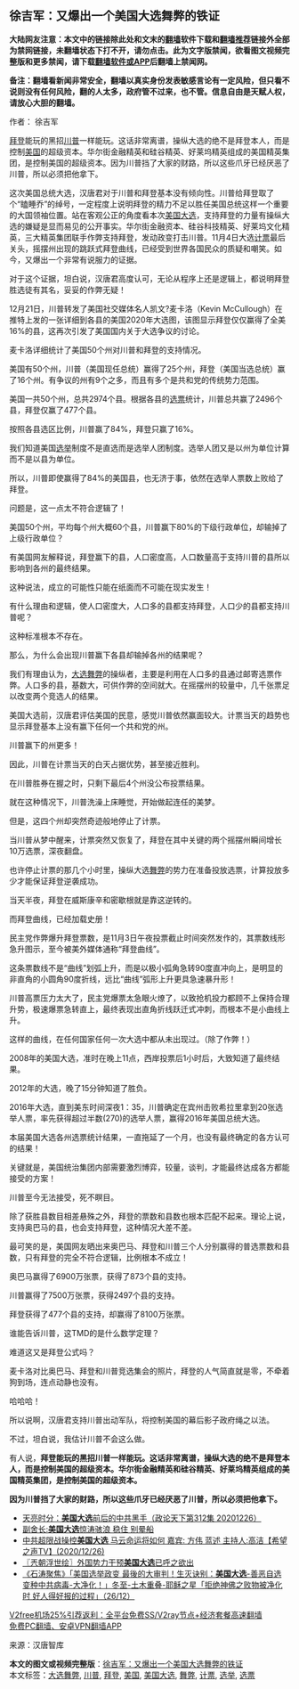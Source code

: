  <h2>徐吉军：又爆出一个美国大选舞弊的铁证</h2> <p class="notice"><b>大陆网友注意：本文中的链接除此处和文末的<a href="https://github.com/bannedbook/fanqiang" >翻墙</a>软件下载和<a href="https://github.com/killgcd/justmysocks/blob/master/README.md">翻墙推荐</a>链接外全部为禁网链接，未翻墙状态下打不开，请勿点击。此为文字版禁闻，欲看图文视频完整版和更多禁闻，请下载<a href="https://github.com/bannedbook/fanqiang">翻墙软件或APP</a>后翻墙上禁闻网。</p><p>备注：翻墙看新闻非常安全，翻墙以真实身份发表敏感言论有一定风险，但只看不说则没有任何风险，翻的人太多，政府管不过来，也不管。信息自由是天赋人权，请放心大胆的翻墙。</b></p>  <div class="entry"> <p>作者： 徐吉军</p> <p id="summary"><a href="https://www.bannedbook.org/bnews/tag/%e6%8b%9c%e7%99%bb/" class="st_tag internal_tag" rel="tag" title="标签 拜登 下的日志">拜登</a>能玩的黑招<a href="https://www.bannedbook.org/bnews/tag/%e5%b7%9d%e6%99%ae/" class="st_tag internal_tag" rel="tag" title="标签 川普 下的日志">川普</a>一样能玩。这话非常离谱，操纵大选的绝不是拜登本人，而是控制<a href="https://www.bannedbook.org/bnews/tag/%e7%be%8e%e5%9b%bd/" class="st_tag internal_tag" rel="tag" title="标签 美国 下的日志">美国</a>的超级资本。华尔街金融精英和硅谷精英、好莱坞精英组成的美国精英集团，是控制美国的超级资本。因为川普挡了大家的财路，所以这些爪牙已经厌恶了川普，所以必须把他拿下。</p> <p>这次美国总统大选，汉唐君对于川普和拜登基本没有倾向性。川普给拜登取了个“瞌睡乔”的绰号，一定程度上说明拜登的精力不足以胜任美国总统这样一个重要的大国领袖位置。站在客观公正的角度看本次<a href="https://www.bannedbook.org/bnews/tag/%e7%be%8e%e5%9b%bd%e5%a4%a7%e9%80%89/" class="st_tag internal_tag" rel="tag" title="标签 美国大选 下的日志">美国大选</a>，支持拜登的力量有操纵大选的嫌疑是显而易见的公开事实。华尔街金融资本、硅谷科技精英、好莱坞文化精英，三大精英集团联手作弊支持拜登，发动政变打击川普。11月4日大选<a href="https://www.bannedbook.org/bnews/tag/%E8%AE%A1%E7%A5%A8/" class="st_tag internal_tag" rel="tag" title="标签 计票 下的日志">计票</a>最后关头，摇摆州出现的跳跃式拜登曲线，已经受到世界各国民众的质疑和嘲笑。如今，又爆出一个非常有说服力的证据。</p> <p>对于这个证据，坦白说，汉唐君高度认可，无论从程序上还是逻辑上，都说明拜登胜选徒有其名，妥妥的作弊无疑！</p> <p>12月21日，川普转发了美国社交媒体名人凯文?麦卡洛（Kevin McCullough）在推特上发的一张详细到各县的美国2020年大选图，该图显示拜登仅仅赢得了全美16%的县，这再次引发了美国国内关于大选争议的讨论。</p> <p>麦卡洛详细统计了美国50个州对川普和拜登的支持情况。</p> <p>美国有50个州，川普（美国现任总统）赢得了25个州，拜登（美国当选总统）赢了16个州。有争议的州有9个之多，而且有多个是共和党的传统势力范围。</p> <p>美国一共50个州，总共2974个县。根据各县的<a href="https://www.bannedbook.org/bnews/tag/%E9%80%89%E7%A5%A8/" class="st_tag internal_tag" rel="tag" title="标签 选票 下的日志">选票</a>统计，川普总共赢了2496个县，拜登仅赢了477个县。</p> <p>按照各县选区比例，川普赢了84%，拜登只赢了16%。</p> <p>我们知道美国<a href="https://www.bannedbook.org/bnews/tag/%e9%80%89%e4%b8%be/" class="st_tag internal_tag" rel="tag" title="标签 选举 下的日志">选举</a>制度不是直选而是选举人团制度。选举人团又是以州为单位计算而不是以县为单位。</p> <p>所以，川普即使赢得了84%的美国县，也无济于事，依然在选举人票数上败给了拜登。</p> <p>问题是，这一点太不符合逻辑了！</p> <p>美国50个州，平均每个州大概60个县，川普赢下80%的下级行政单位，却输掉了上级行政单位？</p>  <p>有美国网友解释说，拜登赢下的县，人口密度高，人口数量高于支持川普的县所以影响到各州的最终结果。</p> <p>这种说法，成立的可能性只能在纸面而不可能在现实发生！</p> <p>有什么理由和逻辑，使人口密度大，人口多的县都支持拜登，人口少的县都支持川普呢？</p> <p>这种标准根本不存在。</p> <p>那么，为什么会出现川普赢下各县却输掉各州的结果呢？</p> <p>我们有理由认为，<a href="https://www.bannedbook.org/bnews/tag/%E5%A4%A7%E9%80%89%E8%88%9E%E5%BC%8A/" class="st_tag internal_tag" rel="tag" title="标签 大选舞弊 下的日志">大选舞弊</a>的操纵者，主要是利用在人口多的县通过邮寄选票作弊。人口多的县，基数大，可供作弊的空间就大。在摇摆州的较量中，几千张票足以改变两个竞选人的结果。</p> <p>美国大选前，汉唐君评估美国的民意，感觉川普依然赢面较大。计票当天的趋势也显示拜登基本上没有赢下任何一个共和党的州。</p> <p>川普赢下的州更多！</p> <p>因此，川普在计票当天的白天占据优势，甚至接近胜利。</p> <p>在川普胜券在握之时，只剩下最后4个州没公布投票结果。</p> <p>就在这种情况下，川普洗澡上床睡觉，开始做起连任的美梦。</p> <p>但是，这四个州却突然奇迹般地停止了计票。</p> <p>当川普从梦中醒来，计票突然又恢复了，拜登在其中关键的两个摇摆州瞬间增长10万选票，深夜翻盘。</p>  <p>也许停止计票的那几个小时里，操纵大选<a href="https://www.bannedbook.org/bnews/tag/%E8%88%9E%E5%BC%8A/" class="st_tag internal_tag" rel="tag" title="标签 舞弊 下的日志">舞弊</a>的势力在准备投放选票，计算投放多少才能保证拜登逆袭成功。</p> <p>当天半夜，拜登在威斯康辛和密歇根就是靠这逆转的。</p> <p>而拜登曲线，已经加载史册！</p> <p>民主党作弊爆升拜登票数，是11月3日午夜投票截止时间突然发作的，其票数线形急升图示，至今被美外媒体通称“拜登曲线”。</p> <p>这条票数线不是“曲线”划弧上升，而是以极小弧角急转90度直冲向上，是明显的非直角的小圆角90度折线，远比“曲线”弧形上升更具急速暴升形！</p> <p>川普高票压力太大了，民主党爆票太急眼火燎了，以致抢机投力都顾不上保持合理升势，极速爆票急转直上，最终表现出直角折线跃迁式冲刺，而根本不是小曲线上升。</p> <p>这样的曲线，在任何国家任何一次大选中都从未出现过。（除了作弊！）</p> <p>2008年的美国大选，准时在晚上11点，西岸投票后1小时后，大致知道了最终结果。</p> <p>2012年的大选，晚了15分钟知道了胜负。</p> <p>2016年大选，直到美东时间深夜1：35，川普确定在宾州击败希拉里拿到20张选举人票，率先获得超过半数(270)的选举人票，赢得2016年美国总统大选。</p> <p>本届美国大选各州选票统计结果，一直拖延了一个月，也没有最终确定的各方认可的结果！</p> <p>关键就是，美国统治集团内部需要激烈博弈，较量，谈判，才能最终达成各方都能接受的方案！</p> <p>川普至今无法接受，死不瞑目。</p>  <p>除了获胜县数目相差悬殊之外，拜登的票数和县数也根本匹配不起来。理论上说，支持奥巴马的县，也会支持拜登，这种情况大差不差。</p> <p>最可笑的是，美国网友晒出来奥巴马、拜登和川普三个人分别赢得的普选票数和县数，只有拜登的完全不符合逻辑，比例根本不成立！</p> <p>奥巴马赢得了6900万张票，获得了873个县的支持。</p> <p>川普赢得了7500万张票，获得2497个县的支持。</p> <p>拜登获得了477个县的支持，却赢得了8100万张票。</p> <p>谁能告诉川普，这TMD的是什么数学定理？</p> <p>难道这又是拜登公式吗？</p> <p>麦卡洛对比奥巴马、拜登和川普竞选集会的照片，拜登的人气简直就是零，不牵着狗到场，连点动静也没有。</p> <p>哈哈哈！</p> <p>所以说啊，汉唐君支持川普出动军队，将控制美国的幕后影子政府绳之以法。</p> <p>不过，坦白说，我估计川普不会这么做。</p> <p>有人说，<strong>拜登能玩的黑招川普一样能玩。这话非常离谱，操纵大选的绝不是拜登本人，而是控制美国的超级资本。华尔街金融精英和硅谷精英、好莱坞精英组成的美国精英集团，是控制美国的超级资本。</strong></p> <p><strong>因为川普挡了大家的财路，所以这些爪牙已经厌恶了川普，所以必须把他拿下。</strong></p>  <ul class='op-related-articles' title='相关阅读'> <li><a href='https://www.bannedbook.org/bnews/cbnews/20201227/1455797.html' target='_blank'>天亮时分：<b>美国大选</b>前后的中共黑手（政论天下第312集 20201226）</a></li> <li><a href='https://www.bannedbook.org/bnews/comments/20201227/1455785.html' target='_blank'>副舍长:<b>美国大选</b>惊涛骇浪 稳住 别晕船</a></li> <li><a href='https://www.bannedbook.org/bnews/cbnews/20201227/1455751.html' target='_blank'>中共超限战操控<b>美国大选</b>   马云命运将如何  嘉宾: 方伟 蓝述 主持人:高洁【希望之声TV】(2020/12/26)</a></li> <li><a href='https://www.bannedbook.org/bnews/ssgc/20201227/1455643.html' target='_blank'>〖兲朝浮世绘〗外国势力干预<b>美国大选</b>已呼之欲出</a></li> <li><a href='https://www.bannedbook.org/bnews/bannedvideo/20201227/1455631.html' target='_blank'>《石涛聚焦》「美国选举政变 最後的大审判！生灭诀别：<b>美国大选</b>-善恶自选 变种中共病毒-大净化！」冬至-土木重叠-耶稣之星「拒绝神佛之败物被净化时 好人得好报的过程」（26/12）</a></li> </ul> <p class="texttj"> <a href="https://www.bannedbook.org/forum23/topic22702.html" target="_blank">V2free机场25%引荐返利：全平台免费SS/V2ray节点+经济套餐高速翻墙</a><br/> <a href="https://github.com/bannedbook/fanqiang/wiki/%E7%A6%81%E9%97%BB%E7%BD%91%E5%AE%89%E5%8D%93%E7%BF%BB%E5%A2%99%E6%96%B0%E9%97%BBAPP" target="_blank">免费PC翻墙、安卓VPN翻墙APP</a></p><p> 来源：汉唐智库 </p><a name='sharetosocial'></a>       <div><b>本文的图文或视频完整版</b>：<a href='https://www.bannedbook.org/bnews/comments/20201227/1455808.html'>徐吉军：又爆出一个美国大选舞弊的铁证</a></div>  </div><!--END ENTRY--> <div class="postfooter"> <div>本文标签：<a href="https://www.bannedbook.org/bnews/tag/%E5%A4%A7%E9%80%89%E8%88%9E%E5%BC%8A/" rel="tag">大选舞弊</a>, <a href="https://www.bannedbook.org/bnews/tag/%e5%b7%9d%e6%99%ae/" rel="tag">川普</a>, <a href="https://www.bannedbook.org/bnews/tag/%e6%8b%9c%e7%99%bb/" rel="tag">拜登</a>, <a href="https://www.bannedbook.org/bnews/tag/%e7%be%8e%e5%9b%bd/" rel="tag">美国</a>, <a href="https://www.bannedbook.org/bnews/tag/%e7%be%8e%e5%9b%bd%e5%a4%a7%e9%80%89/" rel="tag">美国大选</a>, <a href="https://www.bannedbook.org/bnews/tag/%E8%88%9E%E5%BC%8A/" rel="tag">舞弊</a>, <a href="https://www.bannedbook.org/bnews/tag/%E8%AE%A1%E7%A5%A8/" rel="tag">计票</a>, <a href="https://www.bannedbook.org/bnews/tag/%e9%80%89%e4%b8%be/" rel="tag">选举</a>, <a href="https://www.bannedbook.org/bnews/tag/%E9%80%89%E7%A5%A8/" rel="tag">选票</a></div>  </div><!--END POSTFOOTER--> 